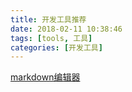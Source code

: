 ```yaml
---
title: 开发工具推荐
date: 2018-02-11 10:38:46
tags: [tools, 工具]
categories: [开发工具]
---
```


[markdown编辑器](https://www.typora.io/)

